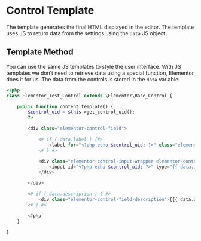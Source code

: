 # Control Template

The template generates the final HTML displayed in the editor. The template uses JS to return data from the settings using the `data` JS object.

## Template Method

You can use the same JS templates to style the user interface. 
With JS templates we don’t need to retrieve data using a special function, Elementor does it for us. The data from the controls is stored in the `data` variable:

```php
<?php
class Elementor_Test_Control extends \Elementor\Base_Control {

	public function content_template() {
		$control_uid = $this->get_control_uid();
		?>

		<div class="elementor-control-field">

			<# if ( data.label ) {#>
				<label for="<?php echo $control_uid; ?>" class="elementor-control-title">{{{ data.label }}}</label>
			<# } #>

			<div class="elementor-control-input-wrapper elementor-control-unit-5 elementor-control-dynamic-switcher-wrapper">
				<input id="<?php echo $control_uid; ?>" type="{{ data.input_type }}" class="tooltip-target elementor-control-tag-area" data-tooltip="{{ data.title }}" title="{{ data.title }}" data-setting="{{ data.name }}" placeholder="{{ data.placeholder }}" />
			</div>

		</div>

		<# if ( data.description ) { #>
			<div class="elementor-control-field-description">{{{ data.description }}}</div>
		<# } #>

		<?php
	}

}
```
